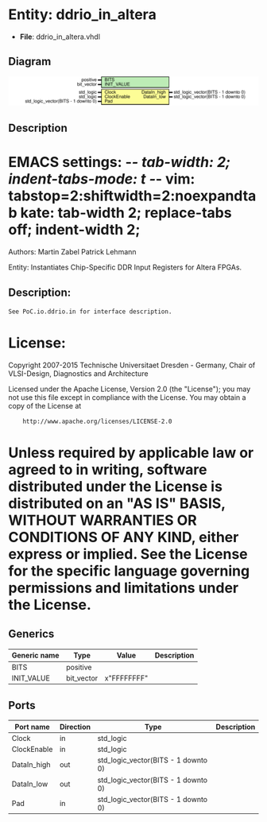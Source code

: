 # Entity: ddrio_in_altera

- **File**: ddrio_in_altera.vhdl
## Diagram

![Diagram](ddrio_in_altera.svg "Diagram")
## Description

 EMACS settings: -*-  tab-width: 2; indent-tabs-mode: t -*-
 vim: tabstop=2:shiftwidth=2:noexpandtab
 kate: tab-width 2; replace-tabs off; indent-width 2;
 =============================================================================
 Authors:					Martin Zabel
									Patrick Lehmann

 Entity:					Instantiates Chip-Specific DDR Input Registers for Altera FPGAs.

 Description:
 -------------------------------------
	See PoC.io.ddrio.in for interface description.

 License:
 =============================================================================
 Copyright 2007-2015 Technische Universitaet Dresden - Germany,
										 Chair of VLSI-Design, Diagnostics and Architecture

 Licensed under the Apache License, Version 2.0 (the "License");
 you may not use this file except in compliance with the License.
 You may obtain a copy of the License at

		http://www.apache.org/licenses/LICENSE-2.0

 Unless required by applicable law or agreed to in writing, software
 distributed under the License is distributed on an "AS IS" BASIS,
 WITHOUT WARRANTIES OR CONDITIONS OF ANY KIND, either express or implied.
 See the License for the specific language governing permissions and
 limitations under the License.
 =============================================================================
## Generics

| Generic name | Type       | Value       | Description |
| ------------ | ---------- | ----------- | ----------- |
| BITS         | positive   |             |             |
| INIT_VALUE   | bit_vector | x"FFFFFFFF" |             |
## Ports

| Port name   | Direction | Type                                | Description |
| ----------- | --------- | ----------------------------------- | ----------- |
| Clock       | in        | std_logic                           |             |
| ClockEnable | in        | std_logic                           |             |
| DataIn_high | out       | std_logic_vector(BITS - 1 downto 0) |             |
| DataIn_low  | out       | std_logic_vector(BITS - 1 downto 0) |             |
| Pad         | in        | std_logic_vector(BITS - 1 downto 0) |             |
